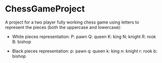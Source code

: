 # ChessGameProject

A project for a two player fully working chess game using letters to represent the pieces (both the uppercase and lowercase):

- White pieces representation:
P: pawn
Q: queen
K: king
N: knight
R: rook
B: bishop

- Black pieces representation:
p: pawn
q: queen
k: king
n: knight
r: rook 
b: bishop
